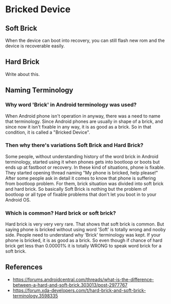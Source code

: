 # Bricked Device

## Soft Brick

When the device can boot into recovery, you can still flash new rom and the device is recoverable easily.
## Hard Brick

Write about this.

## Naming Terminology

### Why word 'Brick' in Android terminology was used?

When Android phone isn't operation in anyway, there was a need to name that terminology. Since Android phones are usually in shape of a brick, and since now it isn't fixable in any way, it is as good as a brick. So in that condition, it is called a "Bricked Device".
### Then why there's variations Soft Brick and Hard Brick?

Some people, without understanding history of the word brick in Android terminology, started using it when phones gets into bootloop or boots but ends up at fastboot or recovery. In these kind of situations, phone is fixable. They started opening thread naming "My phone is bricked, help please!" After some people ask in detail it comes to know that phone is suffering from bootloop problem. For them, brick situation was divided into soft brick and hard brick.
So basically Soft Brick is nothing but the problem of bootloop or all type of fixable problems that don't let you boot in to your Android OS.
### Which is common? Hard brick or soft brick?

Hard brick is very very very rare. That shows that soft brick is common. But saying phone is bricked without using word 'Soft' is totally wrong and nooby side. People need to understand why 'Brick' terminology was kept. If your phone is bricked, it is as good as a brick. So even though if chance of hard brick get less than 0.00001% it is totally WRONG to speak word brick for a soft brick.

## References

- https://forums.androidcentral.com/threads/what-is-the-difference-between-a-hard-and-soft-brick.303013/post-2977767
- https://forum.xda-developers.com/t/hard-brick-and-soft-brick-terminology.3598335
